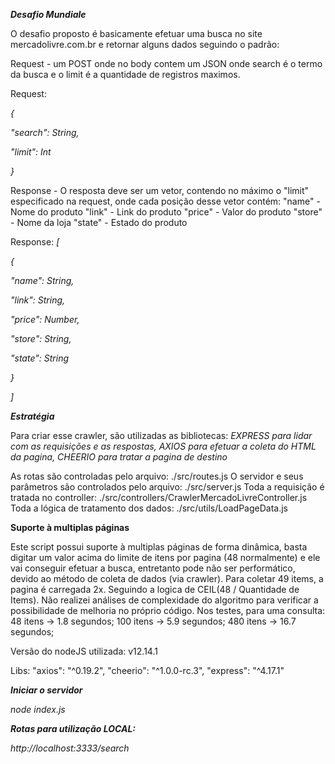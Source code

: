 ***Desafio Mundiale***

O desafio proposto é basicamente efetuar uma busca no site mercadolivre.com.br e retornar alguns dados seguindo o padrão:


Request - um POST onde no body contem um JSON onde search é o termo da busca e o limit é a quantidade de registros maximos.

Request:

*{*

 *"search": String,*

 *"limit": Int*

*}*

Response - O resposta deve ser um vetor, contendo no máximo o "limit" especificado na request, onde cada posição desse vetor contém:
    "name" - Nome do produto
    "link" - Link do produto
    "price" - Valor do produto
    "store" - Nome da loja
    "state" - Estado do produto

Response: 
*[*

 *{*

   *"name": String,*

   *"link": String,*

   *"price": Number,*

   *"store": String,*

   *"state": String*

 *}*

*]*

***Estratégia***

Para criar esse crawler, são utilizadas as bibliotecas:
*EXPRESS para lidar com as requisições e as respostas,*
*AXIOS para efetuar a coleta do HTML da pagina,* 
*CHEERIO para tratar a pagina de destino*

As rotas são controladas pelo arquivo: ./src/routes.js
O servidor e seus parâmetros são controlados pelo arquivo: ./src/server.js
Toda a requisição é tratada no controller: ./src/controllers/CrawlerMercadoLivreController.js
Toda a lógica de tratamento dos dados: ./src/utils/LoadPageData.js

**Suporte à multiplas páginas**

Este script possui suporte à multiplas páginas de forma dinâmica, basta digitar um valor acima do limite de itens por pagina (48 normalmente) e ele vai conseguir efetuar a busca, entretanto pode não ser performático, devido ao método de coleta de dados (via crawler). Para coletar 49 items, a pagina é carregada 2x.
Seguindo a logica de CEIL(48 / Quantidade de Items).
Não realizei análises de complexidade do algoritmo para verificar a possibilidade de melhoria no próprio código.
Nos testes, para uma consulta:
48 itens -> 1.8 segundos;
100 itens -> 5.9 segundos;
480 itens -> 16.7 segundos;

Versão do nodeJS utilizada: v12.14.1

Libs:
"axios": "^0.19.2",
"cheerio": "^1.0.0-rc.3",
"express": "^4.17.1"


***Iniciar o servidor***

*node index.js*

***Rotas para utilização LOCAL:***

*http://localhost:3333/search*
